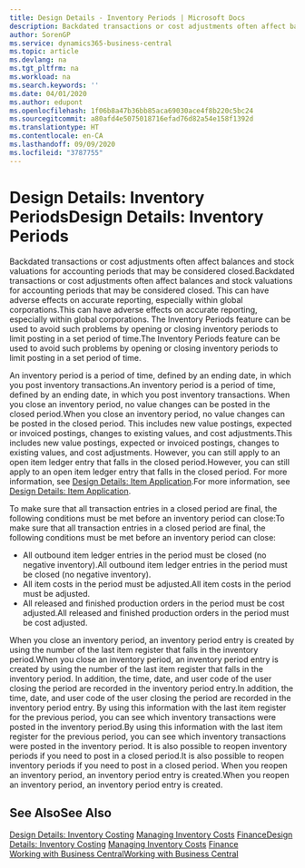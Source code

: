```yaml
---
title: Design Details - Inventory Periods | Microsoft Docs
description: Backdated transactions or cost adjustments often affect balances and stock valuations for accounting periods that may be considered closed. This can have adverse effects on accurate reporting, especially within global corporations. The Inventory Periods feature can be used to avoid such problems by opening or closing inventory periods to limit posting in a set period of time.
author: SorenGP
ms.service: dynamics365-business-central
ms.topic: article
ms.devlang: na
ms.tgt_pltfrm: na
ms.workload: na
ms.search.keywords: ''
ms.date: 04/01/2020
ms.author: edupont
ms.openlocfilehash: 1f06b8a47b36bb85aca69030ace4f8b220c5bc24
ms.sourcegitcommit: a80afd4e5075018716efad76d82a54e158f1392d
ms.translationtype: HT
ms.contentlocale: en-CA
ms.lasthandoff: 09/09/2020
ms.locfileid: "3787755"
---
```

# <a name="design-details-inventory-periods"></a><span data-ttu-id="0f7eb-105">Design Details: Inventory Periods</span><span class="sxs-lookup"><span data-stu-id="0f7eb-105">Design Details: Inventory Periods</span></span>
<span data-ttu-id="0f7eb-106">Backdated transactions or cost adjustments often affect balances and stock valuations for accounting periods that may be considered closed.</span><span class="sxs-lookup"><span data-stu-id="0f7eb-106">Backdated transactions or cost adjustments often affect balances and stock valuations for accounting periods that may be considered closed.</span></span> <span data-ttu-id="0f7eb-107">This can have adverse effects on accurate reporting, especially within global corporations.</span><span class="sxs-lookup"><span data-stu-id="0f7eb-107">This can have adverse effects on accurate reporting, especially within global corporations.</span></span> <span data-ttu-id="0f7eb-108">The Inventory Periods feature can be used to avoid such problems by opening or closing inventory periods to limit posting in a set period of time.</span><span class="sxs-lookup"><span data-stu-id="0f7eb-108">The Inventory Periods feature can be used to avoid such problems by opening or closing inventory periods to limit posting in a set period of time.</span></span>  

 <span data-ttu-id="0f7eb-109">An inventory period is a period of time, defined by an ending date, in which you post inventory transactions.</span><span class="sxs-lookup"><span data-stu-id="0f7eb-109">An inventory period is a period of time, defined by an ending date, in which you post inventory transactions.</span></span> <span data-ttu-id="0f7eb-110">When you close an inventory period, no value changes can be posted in the closed period.</span><span class="sxs-lookup"><span data-stu-id="0f7eb-110">When you close an inventory period, no value changes can be posted in the closed period.</span></span> <span data-ttu-id="0f7eb-111">This includes new value postings, expected or invoiced postings, changes to existing values, and cost adjustments.</span><span class="sxs-lookup"><span data-stu-id="0f7eb-111">This includes new value postings, expected or invoiced postings, changes to existing values, and cost adjustments.</span></span> <span data-ttu-id="0f7eb-112">However, you can still apply to an open item ledger entry that falls in the closed period.</span><span class="sxs-lookup"><span data-stu-id="0f7eb-112">However, you can still apply to an open item ledger entry that falls in the closed period.</span></span> <span data-ttu-id="0f7eb-113">For more information, see [Design Details: Item Application](design-details-item-application.md).</span><span class="sxs-lookup"><span data-stu-id="0f7eb-113">For more information, see [Design Details: Item Application](design-details-item-application.md).</span></span>  

 <span data-ttu-id="0f7eb-114">To make sure that all transaction entries in a closed period are final, the following conditions must be met before an inventory period can close:</span><span class="sxs-lookup"><span data-stu-id="0f7eb-114">To make sure that all transaction entries in a closed period are final, the following conditions must be met before an inventory period can close:</span></span>  

-   <span data-ttu-id="0f7eb-115">All outbound item ledger entries in the period must be closed (no negative inventory).</span><span class="sxs-lookup"><span data-stu-id="0f7eb-115">All outbound item ledger entries in the period must be closed (no negative inventory).</span></span>  
-   <span data-ttu-id="0f7eb-116">All item costs in the period must be adjusted.</span><span class="sxs-lookup"><span data-stu-id="0f7eb-116">All item costs in the period must be adjusted.</span></span>  
-   <span data-ttu-id="0f7eb-117">All released and finished production orders in the period must be cost adjusted.</span><span class="sxs-lookup"><span data-stu-id="0f7eb-117">All released and finished production orders in the period must be cost adjusted.</span></span>  

 <span data-ttu-id="0f7eb-118">When you close an inventory period, an inventory period entry is created by using the number of the last item register that falls in the inventory period.</span><span class="sxs-lookup"><span data-stu-id="0f7eb-118">When you close an inventory period, an inventory period entry is created by using the number of the last item register that falls in the inventory period.</span></span> <span data-ttu-id="0f7eb-119">In addition, the time, date, and user code of the user closing the period are recorded in the inventory period entry.</span><span class="sxs-lookup"><span data-stu-id="0f7eb-119">In addition, the time, date, and user code of the user closing the period are recorded in the inventory period entry.</span></span> <span data-ttu-id="0f7eb-120">By using this information with the last item register for the previous period, you can see which inventory transactions were posted in the inventory period.</span><span class="sxs-lookup"><span data-stu-id="0f7eb-120">By using this information with the last item register for the previous period, you can see which inventory transactions were posted in the inventory period.</span></span> <span data-ttu-id="0f7eb-121">It is also possible to reopen inventory periods if you need to post in a closed period.</span><span class="sxs-lookup"><span data-stu-id="0f7eb-121">It is also possible to reopen inventory periods if you need to post in a closed period.</span></span> <span data-ttu-id="0f7eb-122">When you reopen an inventory period, an inventory period entry is created.</span><span class="sxs-lookup"><span data-stu-id="0f7eb-122">When you reopen an inventory period, an inventory period entry is created.</span></span>  

## <a name="see-also"></a><span data-ttu-id="0f7eb-123">See Also</span><span class="sxs-lookup"><span data-stu-id="0f7eb-123">See Also</span></span>  
 <span data-ttu-id="0f7eb-124">[Design Details: Inventory Costing](design-details-inventory-costing.md) [Managing Inventory Costs](finance-manage-inventory-costs.md) [Finance](finance.md)</span><span class="sxs-lookup"><span data-stu-id="0f7eb-124">[Design Details: Inventory Costing](design-details-inventory-costing.md) [Managing Inventory Costs](finance-manage-inventory-costs.md) [Finance](finance.md)</span></span>  
 [<span data-ttu-id="0f7eb-125">Working with Business Central</span><span class="sxs-lookup"><span data-stu-id="0f7eb-125">Working with Business Central</span></span>](ui-work-product.md)
